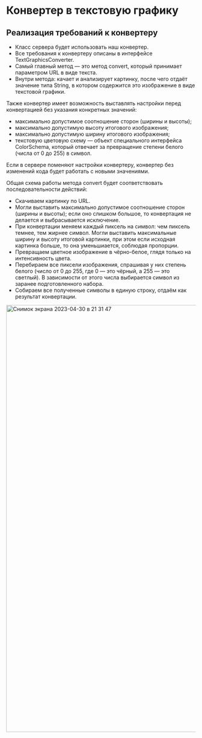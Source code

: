 # Конвертер в текстовую графику

## Реализация требований к конвертеру

- Класс сервера будет использовать наш конвертер. 
- Все требования к конвертеру описаны в интерфейсе TextGraphicsConverter.
- Самый главный метод — это метод convert, который принимает параметром URL в виде текста.
- Внутри метода: качает и анализирует картинку, после чего отдаёт значение типа String, в котором содержится это изображение в виде текстовой графики.

Также конвертер имеет возможность выставлять настройки перед конвертацией без указания конкретных значений:
- максимально допустимое соотношение сторон (ширины и высоты);
- максимально допустимую высоту итогового изображения;
- максимально допустимую ширину итогового изображения;
- текстовую цветовую схему — объект специального интерфейса ColorSchema, который отвечает за превращение степени белого (числа от 0 до 255) в символ. 

Если в сервере поменяют настройки конвертеру, конвертер без изменений кода будет работать с новыми значениями.

Общая схема работы метода convert будет соответствовать последовательности действий:
- Скачиваем картинку по URL.
- Могли выставить максимально допустимое соотношение сторон (ширины и высоты); если оно слишком большое, то конвертация не делается и выбрасывается исключение.
- При конвертации меняем каждый пиксель на символ: чем пиксель темнее, тем жирнее символ. Могли выставить максимальные ширину и высоту итоговой картинки, при этом если исходная картинка больше, то она уменьшиается, соблюдая пропорции.
- Превращаем цветное изображение в чёрно-белое, глядя только на интенсивность цвета.
- Перебираем все пиксели изображения, спрашивая у них степень белого (число от 0 до 255, где 0 — это чёрный, а 255 — это светлый). В зависимости от этого числа выбирается символ из заранее подготовленного набора.
- Собираем все полученные символы в единую строку, отдаём как результат конвертации.
<img width="1138" alt="Снимок экрана 2023-04-30 в 21 31 47" src="https://user-images.githubusercontent.com/113035992/235372772-34cbe299-62b4-4947-876b-c6f3d848ada4.png">
